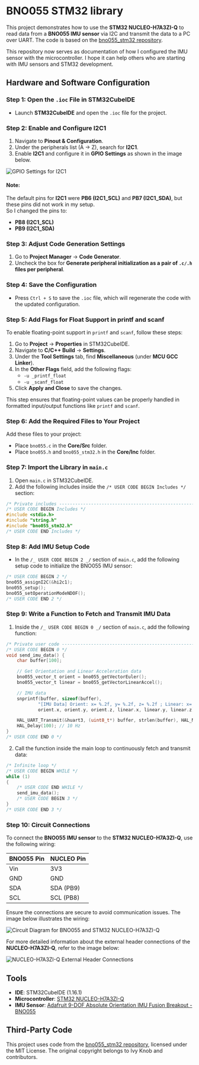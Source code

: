 # BNO055 STM32 library

This project demonstrates how to use the **STM32 NUCLEO-H7A3ZI-Q** to read data from a **BNO055 IMU sensor** via I2C and transmit the data to a PC over UART. The code is based on the [bno055_stm32 repository](https://github.com/ivyknob/bno055_stm32).

This repository now serves as documentation of how I configured the IMU sensor with the microcontroller. I hope it can help others who are starting with IMU sensors and STM32 development.

## Hardware and Software Configuration

### Step 1: Open the `.ioc` File in STM32CubeIDE

-   Launch **STM32CubeIDE** and open the `.ioc` file for the project.

### Step 2: Enable and Configure I2C1

1. Navigate to **Pinout & Configuration**.
2. Under the peripherals list (A → Z), search for **I2C1**.
3. Enable **I2C1** and configure it in **GPIO Settings** as shown in the image below.

![GPIO Settings for I2C1](/img/gpio_settings_I2C1.png)

#### Note:

The default pins for **I2C1** were **PB6 (I2C1_SCL)** and **PB7 (I2C1_SDA)**, but these pins did not work in my setup.  
So I changed the pins to:

-   **PB8 (I2C1_SCL)**
-   **PB9 (I2C1_SDA)**

### Step 3: Adjust Code Generation Settings

1. Go to **Project Manager** → **Code Generator**.
2. Uncheck the box for **Generate peripheral initialization as a pair of `.c/.h` files per peripheral**.

### Step 4: Save the Configuration

-   Press `Ctrl + S` to save the `.ioc` file, which will regenerate the code with the updated configuration.

### Step 5: Add Flags for Float Support in printf and scanf

To enable floating-point support in `printf` and `scanf`, follow these steps:

1. Go to **Project** → **Properties** in STM32CubeIDE.
2. Navigate to **C/C++ Build** → **Settings**.
3. Under the **Tool Settings** tab, find **Miscellaneous** (under **MCU GCC Linker**).
4. In the **Other Flags** field, add the following flags:
    - `-u _printf_float`
    - `-u _scanf_float`
5. Click **Apply and Close** to save the changes.

This step ensures that floating-point values can be properly handled in formatted input/output functions like `printf` and `scanf`.

### Step 6: Add the Required Files to Your Project

Add these files to your project:

-   Place `bno055.c` in the **Core/Src** folder.
-   Place `bno055.h` and `bno055_stm32.h` in the **Core/Inc** folder.

### Step 7: Import the Library in `main.c`

1. Open `main.c` in STM32CubeIDE.
2. Add the following includes inside the `/* USER CODE BEGIN Includes */` section:

```c
/* Private includes ----------------------------------------------------------*/
/* USER CODE BEGIN Includes */
#include <stdio.h>
#include "string.h"
#include "bno055_stm32.h"
/* USER CODE END Includes */
```

### Step 8: Add IMU Setup Code

-   In the `/_ USER CODE BEGIN 2 _/` section of `main.c`, add the following setup code to initialize the BNO055 IMU sensor:

```c
/* USER CODE BEGIN 2 */
bno055_assignI2C(&hi2c1);
bno055_setup();
bno055_setOperationModeNDOF();
/* USER CODE END 2 */
```

### Step 9: Write a Function to Fetch and Transmit IMU Data

1.  Inside the `/_ USER CODE BEGIN 0 _/` section of `main.c`, add the following function:

```c
/* Private user code ---------------------------------------------------------*/
/* USER CODE BEGIN 0 */
void send_imu_data() {
    char buffer[100];

    // Get Orientation and Linear Acceleration data
    bno055_vector_t orient = bno055_getVectorEuler();
    bno055_vector_t linear = bno055_getVectorLinearAccel();

    // IMU data
    snprintf(buffer, sizeof(buffer),
            "[IMU Data] Orient: x= %.2f, y= %.2f, z= %.2f ; Linear: x= %.2f, y= %.2f, z= %.2f\r\n",
            orient.x, orient.y, orient.z, linear.x, linear.y, linear.z);

    HAL_UART_Transmit(&huart3, (uint8_t*) buffer, strlen(buffer), HAL_MAX_DELAY);
    HAL_Delay(100); // 10 Hz
}
/* USER CODE END 0 */
```

2. Call the function inside the main loop to continuously fetch and transmit data:

```c
/* Infinite loop */
/* USER CODE BEGIN WHILE */
while (1)
{
    /* USER CODE END WHILE */
    send_imu_data();
    /* USER CODE BEGIN 3 */
}
/* USER CODE END 3 */
```

### Step 10: Circuit Connections

To connect the **BNO055 IMU sensor** to the **STM32 NUCLEO-H7A3ZI-Q**, use the following wiring:

| **BNO055 Pin** | **NUCLEO Pin** |
| -------------- | -------------- |
| Vin            | 3V3            |
| GND            | GND            |
| SDA            | SDA (PB9)      |
| SCL            | SCL (PB8)      |

Ensure the connections are secure to avoid communication issues. The image below illustrates the wiring:

![Circuit Diagram for BNO055 and STM32 NUCLEO-H7A3ZI-Q](/img/imu_circuit_diagram.png)

For more detailed information about the external header connections of the **NUCLEO-H7A3ZI-Q**, refer to the image below:

![NUCLEO-H7A3ZI-Q External Header Connections](/img/extension_connectors_stm32_h7.png)

## Tools

-   **IDE**: STM32CubeIDE (1.16.1)
-   **Microcontroller**: [STM32 NUCLEO-H7A3ZI-Q](https://www.st.com/en/evaluation-tools/nucleo-h7a3zi-q.html)
-   **IMU Sensor**: [Adafruit 9-DOF Absolute Orientation IMU Fusion Breakout - BNO055](https://www.adafruit.com/product/2472)

## Third-Party Code

This project uses code from the [bno055_stm32 repository](https://github.com/ivyknob/bno055_stm32), licensed under the MIT License. The original copyright belongs to Ivy Knob and contributors.
